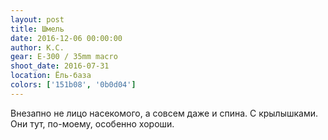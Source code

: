 ```yaml
---
layout: post
title: Шмель
date: 2016-12-06 00:00:00
author: К.С.
gear: E-300 / 35mm macro
shoot_date: 2016-07-31
location: Ёль-база
colors: ['151b08', '0b0d04']
---
```


Внезапно не лицо насекомого, а совсем даже и спина. С крылышками. Они тут, по-моему, особенно хороши.
